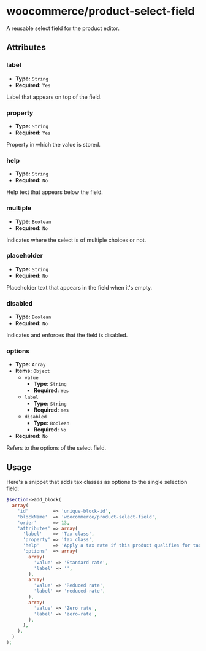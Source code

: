 # woocommerce/product-select-field

A reusable select field for the product editor.

## Attributes

### label

-   **Type:** `String`
-   **Required:** `Yes`

Label that appears on top of the field.

### property

-   **Type:** `String`
-   **Required:** `Yes`

Property in which the value is stored.

### help

-   **Type:** `String`
-   **Required:** `No`

Help text that appears below the field.

### multiple

-   **Type:** `Boolean`
-   **Required:** `No`

Indicates where the select is of multiple choices or not.

### placeholder

-   **Type:** `String`
-   **Required:** `No`

Placeholder text that appears in the field when it's empty.

### disabled

-   **Type:** `Boolean`
-   **Required:** `No`

Indicates and enforces that the field is disabled.

### options

-   **Type:** `Array`
-   **Items:** `Object`
    -   `value`
        -   **Type:** `String`
        -   **Required:** `Yes`
    -   `label`
        -   **Type:** `String`
        -   **Required:** `Yes`
    -   `disabled`
        -   **Type:** `Boolean`
        -   **Required:** `No`
-   **Required:** `No`

Refers to the options of the select field.

## Usage

Here's a snippet that adds tax classes as options to the
single selection field:

```php
$section->add_block(
  array(
    'id'         => 'unique-block-id',
    'blockName'  => 'woocommerce/product-select-field',
    'order'      => 13,
    'attributes' => array(
      'label'    => 'Tax class',
      'property' => 'tax_class',
      'help'     => 'Apply a tax rate if this product qualifies for tax reduction or exemption.',
      'options'  => array(
        array(
          'value' => 'Standard rate',
          'label' => '',
        ),
        array(
          'value' => 'Reduced rate',
          'label' => 'reduced-rate',
        ),
        array(
          'value' => 'Zero rate',
          'label' => 'zero-rate',
        ),
      ),
    ),
  )
);
```

